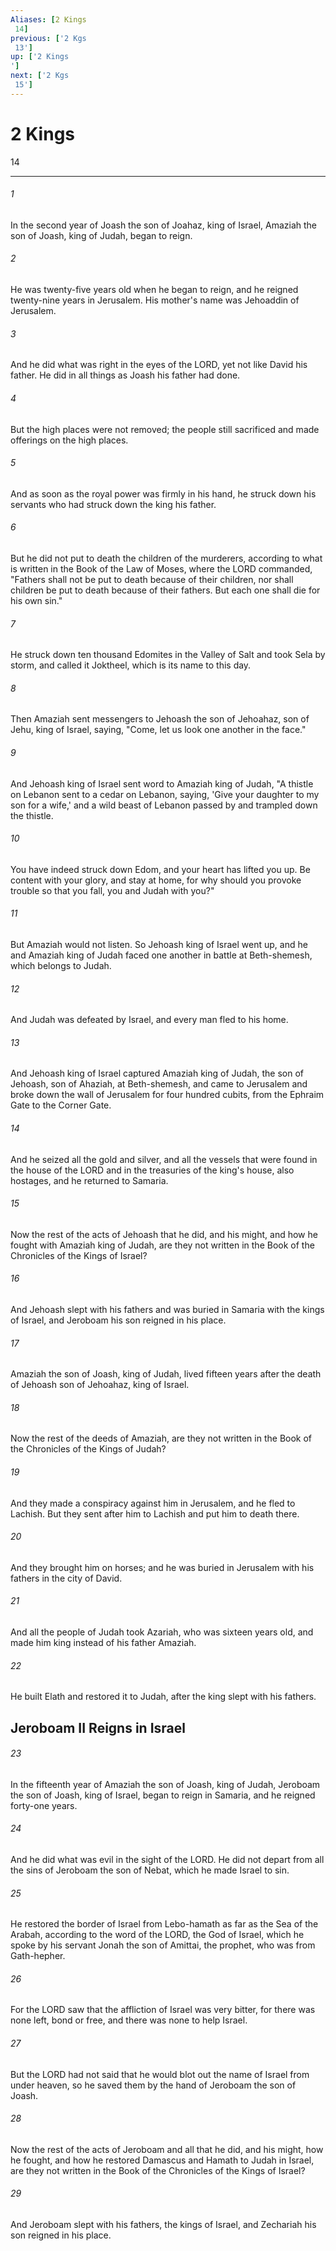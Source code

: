 ```yaml
---
Aliases: [2 Kings 14]
previous: ['2 Kgs 13']
up: ['2 Kings']
next: ['2 Kgs 15']
---
```

# 2 Kings 14

***
 

###### 1 
In the second year of Joash the son of Joahaz, king of Israel, Amaziah the son of Joash, king of Judah, began to reign.  

###### 2 
He was twenty-five years old when he began to reign, and he reigned twenty-nine years in Jerusalem. His mother's name was Jehoaddin of Jerusalem.  

###### 3 
And he did what was right in the eyes of the LORD, yet not like David his father. He did in all things as Joash his father had done.  

###### 4 
But the high places were not removed; the people still sacrificed and made offerings on the high places.  

###### 5 
And as soon as the royal power was firmly in his hand, he struck down his servants who had struck down the king his father.  

###### 6 
But he did not put to death the children of the murderers, according to what is written in the Book of the Law of Moses, where the LORD commanded, "Fathers shall not be put to death because of their children, nor shall children be put to death because of their fathers. But each one shall die for his own sin."  

###### 7 
He struck down ten thousand Edomites in the Valley of Salt and took Sela by storm, and called it Joktheel, which is its name to this day.  

###### 8 
Then Amaziah sent messengers to Jehoash the son of Jehoahaz, son of Jehu, king of Israel, saying, "Come, let us look one another in the face."  

###### 9 
And Jehoash king of Israel sent word to Amaziah king of Judah, "A thistle on Lebanon sent to a cedar on Lebanon, saying, 'Give your daughter to my son for a wife,' and a wild beast of Lebanon passed by and trampled down the thistle.  

###### 10 
You have indeed struck down Edom, and your heart has lifted you up. Be content with your glory, and stay at home, for why should you provoke trouble so that you fall, you and Judah with you?"  

###### 11 
But Amaziah would not listen. So Jehoash king of Israel went up, and he and Amaziah king of Judah faced one another in battle at Beth-shemesh, which belongs to Judah.  

###### 12 
And Judah was defeated by Israel, and every man fled to his home.  

###### 13 
And Jehoash king of Israel captured Amaziah king of Judah, the son of Jehoash, son of Ahaziah, at Beth-shemesh, and came to Jerusalem and broke down the wall of Jerusalem for four hundred cubits, from the Ephraim Gate to the Corner Gate.  

###### 14 
And he seized all the gold and silver, and all the vessels that were found in the house of the LORD and in the treasuries of the king's house, also hostages, and he returned to Samaria.  

###### 15 
Now the rest of the acts of Jehoash that he did, and his might, and how he fought with Amaziah king of Judah, are they not written in the Book of the Chronicles of the Kings of Israel?  

###### 16 
And Jehoash slept with his fathers and was buried in Samaria with the kings of Israel, and Jeroboam his son reigned in his place.  

###### 17 
Amaziah the son of Joash, king of Judah, lived fifteen years after the death of Jehoash son of Jehoahaz, king of Israel.  

###### 18 
Now the rest of the deeds of Amaziah, are they not written in the Book of the Chronicles of the Kings of Judah?  

###### 19 
And they made a conspiracy against him in Jerusalem, and he fled to Lachish. But they sent after him to Lachish and put him to death there.  

###### 20 
And they brought him on horses; and he was buried in Jerusalem with his fathers in the city of David.  

###### 21 
And all the people of Judah took Azariah, who was sixteen years old, and made him king instead of his father Amaziah.  

###### 22 
He built Elath and restored it to Judah, after the king slept with his fathers.  ## Jeroboam II Reigns in Israel  

###### 23 
In the fifteenth year of Amaziah the son of Joash, king of Judah, Jeroboam the son of Joash, king of Israel, began to reign in Samaria, and he reigned forty-one years.  

###### 24 
And he did what was evil in the sight of the LORD. He did not depart from all the sins of Jeroboam the son of Nebat, which he made Israel to sin.  

###### 25 
He restored the border of Israel from Lebo-hamath as far as the Sea of the Arabah, according to the word of the LORD, the God of Israel, which he spoke by his servant Jonah the son of Amittai, the prophet, who was from Gath-hepher.  

###### 26 
For the LORD saw that the affliction of Israel was very bitter, for there was none left, bond or free, and there was none to help Israel.  

###### 27 
But the LORD had not said that he would blot out the name of Israel from under heaven, so he saved them by the hand of Jeroboam the son of Joash.  

###### 28 
Now the rest of the acts of Jeroboam and all that he did, and his might, how he fought, and how he restored Damascus and Hamath to Judah in Israel, are they not written in the Book of the Chronicles of the Kings of Israel?  

###### 29 
And Jeroboam slept with his fathers, the kings of Israel, and Zechariah his son reigned in his place.
